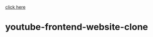 [click here](https://akshitadanewala.github.io/youtube-frontend-website-clone/)
# youtube-frontend-website-clone
